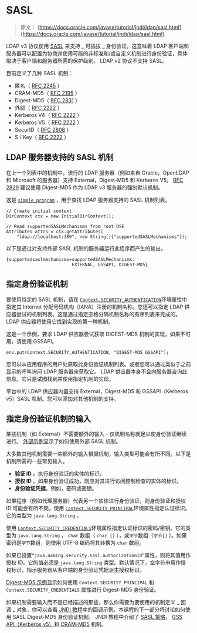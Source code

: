 # SASL

> 原文： [https://docs.oracle.com/javase/tutorial/jndi/ldap/sasl.html](https://docs.oracle.com/javase/tutorial/jndi/ldap/sasl.html)

LDAP v3 协议使用 [SASL](http://www.ietf.org/rfc/rfc2222.txt) 来支持 _ 可插拔 _ 身份验证。这意味着 LDAP 客户端和服务器可以配置为协商并使用可能的非标准和/或自定义机制进行身份验证，具体取决于客户端和服务器所需的保护级别。 LDAP v2 协议不支持 SASL。

目前定义了几种 SASL 机制：

*   匿名（ [RFC 2245](http://www.ietf.org/rfc/rfc2245.txt) ）
*   CRAM-MD5（ [RFC 2195](http://www.ietf.org/rfc/rfc2195.txt) ）
*   Digest-MD5（ [RFC 2831](http://www.ietf.org/rfc/rfc2831.txt) ）
*   外部（ [RFC 2222](http://www.ietf.org/rfc/rfc2830.txt) ）
*   Kerberos V4（ [RFC 2222](http://www.ietf.org/rfc/rfc2830.txt) ）
*   Kerberos V5（ [RFC 2222](http://www.ietf.org/rfc/rfc2830.txt) ）
*   SecurID（ [RFC 2808](http://www.ietf.org/rfc/rfc2808.txt) ）
*   S / Key（ [RFC 2222](http://www.ietf.org/rfc/rfc2830.txt) ）

## LDAP 服务器支持的 SASL 机制

在上一个列表中的机制中，流行的 LDAP 服务器（例如来自 Oracle，OpenLDAP 和 Microsoft 的服务器）支持 External，Digest-MD5 和 Kerberos V5。 [RFC 2829](http://www.ietf.org/rfc/rfc2829.txt) 建议使用 Digest-MD5 作为 LDAP v3 服务器的强制默认机制。

这是 [`simple program`](examples/ServerSasl.java) ，用于查找 LDAP 服务器支持的 SASL 机制列表。

```
// Create initial context
DirContext ctx = new InitialDirContext();

// Read supportedSASLMechanisms from root DSE
Attributes attrs = ctx.getAttributes(
    "ldap://localhost:389", new String[]{"supportedSASLMechanisms"});

```

以下是通过对支持外部 SASL 机制的服务器运行此程序而产生的输出。

```
{supportedsaslmechanisms=supportedSASLMechanisms: 
                         EXTERNAL, GSSAPI, DIGEST-MD5}

```

## 指定身份验证机制

要使用特定的 SASL 机制，请在 [`Context.SECURITY_AUTHENTICATION`](https://docs.oracle.com/javase/8/docs/api/javax/naming/Context.html#SECURITY_AUTHENTICATION)环境属性中指定其 Internet 分配号码机构（IANA）注册的机制名称。您还可以指定 LDAP 供应器尝试的机制列表。这是通过指定空格分隔机制名称的有序列表来完成的。 LDAP 供应器将使用它找到实现的第一种机制。

这是一个示例，要求 LDAP 供应器尝试获取 DIGEST-MD5 机制的实现，如果不可用，请使用 GSSAPI。

```
env.put(Context.SECURITY_AUTHENTICATION, "DIGEST-MD5 GSSAPI");

```

您可以从应用程序的用户处获取此身份验证机制列表。或者您可以通过类似于之前显示的呼叫询问 LDAP 服务器来获取它。 LDAP 供应器本身不会向服务器咨询此信息。它只是试图找到并使用指定机制的实现。

平台中的 LDAP 供应器内置支持 External，Digest-MD5 和 GSSAPI（Kerberos v5）SASL 机制。您可以添加对其他机制的支持。

## 指定身份验证机制的输入

某些机制（如 External）不需要额外的输入 - 仅机制名称就足以使身份验证继续进行。 [外部示例](ssl.html#EXTERNAL)显示了如何使用外部 SASL 机制。

大多数其他机制需要一些额外的输入根据机制，输入类型可能会有所不同。以下是机制所需的一些常见输入。

*   **验证 ID** 。执行身份验证的实体的标识。
*   **授权 ID** 。如果身份验证成功，则应对其进行访问控制检查的实体的标识。
*   **身份验证凭据**。例如，密码或密钥。

如果程序（例如代理服务器）代表另一个实体进行身份验证，则身份验证和授权 ID 可能会有所不同。使用 [`Context.SECURITY_PRINCIPAL`](https://docs.oracle.com/javase/8/docs/api/javax/naming/Context.html#SECURITY_PRINCIPAL)环境属性指定认证标识。它的类型为 `java.lang.String` 。

使用 [`Context.SECURITY_CREDENTIALS`](https://docs.oracle.com/javase/8/docs/api/javax/naming/Context.html#SECURITY_CREDENTIALS)环境属性指定认证标识的密码/密钥。它的类型为 `java.lang.String` ， `char` 数组（ `char []` ），或`字节`数组（`字节[]` ）。如果密码是`字节`数组，则使用 UTF-8 编码将其转换为 `char` 数组。

如果已设置`“java.naming.security.sasl.authorizationId”`属性，则将其值用作授权 ID。它的值必须是 `java.lang.String` 类型。默认情况下，空字符串用作授权标识，指示服务器从客户端的身份验证凭据派生授权标识。

[Digest-MD5 示例](digest.html)显示如何使用 `Context.SECURITY_PRINCIPAL` 和 `Context.SECURITY_CREDENTIALS` 属性进行 Digest-MD5 身份验证。

如果机制需要输入而不是已经描述的那些，那么你需要为要使用的机制定义 _ 回调 _ 对象，你可以查看 [JNDI 教程](https://docs.oracle.com/javase/jndi/tutorial/ldap/security/callback.html)中的回调示例。本课程的下一部分将讨论如何使用 SASL Digest-MD5 身份验证机制。 JNDI 教程中介绍了 [SASL 策略](https://docs.oracle.com/javase/jndi/tutorial/ldap/security/sasl.html)， [GSS API（Kerberos v5）](https://docs.oracle.com/javase/jndi/tutorial/ldap/security/gssapi.html)和 [CRAM-MD5](https://docs.oracle.com/javase/jndi/tutorial/ldap/security/crammd5.html) 机制。